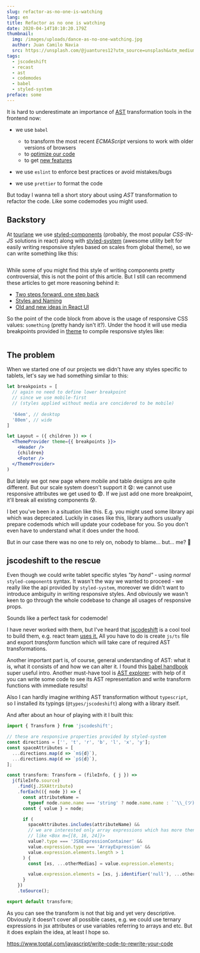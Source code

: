 ```yaml
---
slug: refactor-as-no-one-is-watching
lang: en
title: Refactor as no one is watching
date: 2020-04-14T10:10:20.179Z
thumbnail:
  img: /images/uploads/dance-as-no-one-watching.jpg
  author: Juan Camilo Navia
  src: https://unsplash.com/@juantures12?utm_source=unsplash&utm_medium=referral&utm_content=creditCopyText
tags:
  - jscodeshift
  - recast
  - ast
  - codemodes
  - babel
  - styled-system
preface: some
---
```

It is hard to underestimate an importance  of [AST](https://en.wikipedia.org/wiki/Abstract_syntax_tree) transformation tools in the frontend now:

* we use `babel`

  * to transform the most recent *ECMAScript* versions to work with older versions of browsers
  * to [optimize our code](https://github.com/jamiebuilds/babel-react-optimize)
  * to get [new features](https://emotion.sh/docs/css-prop)
* we use `eslint` to enforce best practices or avoid mistakes/bugs
* we use `prettier` to format the code

But today I wanna tell a short story about using *AST* transformation to refactor the code. Like some codemodes you might used.

## Backstory

At [tourlane](https://www.tourlane.de/) we use [styled-components](https://styled-components.com/) (probably, the most popular *CSS-IN-JS* solutions in react) along with [styled-system](https://styled-system.com/) (awesome utility belt for easily writing responsive styles based on scales from global theme), so we can write something like this:

```jsx

```

While some of you might find this style of writing components pretty controversial, this is not the point of this article. But I still can recommend these articles to [](https://jxnblk.com/blog/two-steps-forward/)get more reasoning behind it:

* [Two steps forward, one step back](https://jxnblk.com/blog/two-steps-forward/)
* [Styles and Naming](<* [https://www.christopherbiscardi.com/post/styles-and-naming](https://www.christopherbiscardi.com/post/styles-and-naming/)/>)
* [Old and new ideas in React UI](https://react-ui.dev/core-concepts/ideas)

So the point of the code block from above is the usage of responsive CSS values: `something` (pretty handy isn't it?). Under the hood it will use media breakpoints provided in [theme](https://styled-system.com/theme-specification) to compile responsive styles like:

```

```

## The problem

When we started one of our projects we didn't have any styles specific to tablets, let's say we had something similar to this:

```jsx
let breakpoints = [
  // again no need to define lower breakpoint
  // since we use mobile-first
  // (styles applied without media are concidered to be mobile)
  
  '64em', // desktop
  '80em', // wide
]

let Layout = ({ children }) => (
  <ThemeProvider theme={{ breakpoints }}>
    <Header />
    {children}
    <Footer />
  </ThemeProvider>
)
```

But lately we got new page where mobile and table designs are quite different. But our scale system doesn't support it 😧: we cannot use responsive attributes we get used to 😨. If we just add one more breakpoint, it'll break all existing components 😰.

I bet you've been in a situation like this. E.g. you might used some library api which was deprecated. Luckily in cases like this, library authors usually prepare codemods which will update your codebase for you. So you don't even have to understand what it does under the hood.

But in our case there was no one to rely on, nobody to blame... but... me? 🥺

## jscodeshift to the rescue

Even though we could write tablet specific styles *"by hand"* - using *normal* `styled-component`s syntax. It wasn't the way we wanted to proceed - we really like the api provided by `styled-system`, moreover we didn't want to introduce  ambiguity in writing responsive styles. And obviously we wasn't keen to go through the whole codebase to change all usages of responsive props.

Sounds like a perfect task for codemode!

I have never worked with them, but I've heard that [jscodeshift](https://github.com/facebook/jscodeshift) is a cool tool to build them, e.g. react team [uses it.](https://github.com/reactjs/react-codemod) All you have to do is create `js/ts` file and export *transform* function which will take care of required AST transformations.

Another important part is, of course, general understanding of AST: what it is, what it consists of and how we can alter it. I found this [babel handbook](https://github.com/jamiebuilds/babel-handbook) super useful intro. Another must-have tool is [AST explorer](https://astexplorer.net/): with help of it you can write some code to see its AST representation and write transform functions with immediate results!

Also I can hardly imagine writhing AST transformation without `typescript`, so I installed its typings (`@types/jscodeshift`) along with a library itself.

And after about an hour of playing with it I built this:

```typescript
import { Transform } from 'jscodeshift';

// these are responsive properties provided by styled-system
const directions = ['', 't', 'r', 'b', 'l', 'x', 'y'];
const spaceAttributes = [
  ...directions.map(d => `m${d}`),
  ...directions.map(d => `p${d}`),
];

const transform: Transform = (fileInfo, { j }) =>
  j(fileInfo.source)
    .find(j.JSXAttribute)
    .forEach(({ node }) => {
      const attributeName =
        typeof node.name.name === 'string' ? node.name.name : `¯\\_(ツ)_/¯`;
      const { value } = node;

      if (
        spaceAttributes.includes(attributeName) &&
        // we are interested only array expressions which has more then 1 value
        // like <Box m={[8, 16, 24]}>
        value?.type === 'JSXExpressionContainer' &&
        value.expression.type === 'ArrayExpression' &&
        value.expression.elements.length > 1
      ) {
        const [xs, ...otherMedias] = value.expression.elements;

        value.expression.elements = [xs, j.identifier('null'), ...otherMedias];
      }
    })
    .toSource();

export default transform;
```

As you can see the transform is not that big and yet very descriptive. Obviously it doesn't cover all possible cases, e.g. we could use ternary expressions in jsx attributes or use variables referring to arrays and etc. But it does explain the idea, at least I hope so.



<https://www.toptal.com/javascript/write-code-to-rewrite-your-code>
